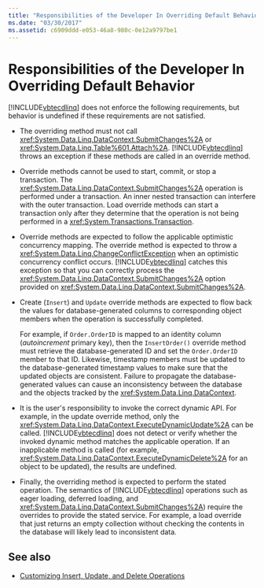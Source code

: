 ```yaml
---
title: "Responsibilities of the Developer In Overriding Default Behavior"
ms.date: "03/30/2017"
ms.assetid: c6909ddd-e053-46a8-980c-0e12a9797be1
---
```

# Responsibilities of the Developer In Overriding Default Behavior
[!INCLUDE[vbtecdlinq](../../../../../../includes/vbtecdlinq-md.md)] does not enforce the following requirements, but behavior is undefined if these requirements are not satisfied.  
  
- The overriding method must not call <xref:System.Data.Linq.DataContext.SubmitChanges%2A> or <xref:System.Data.Linq.Table%601.Attach%2A>. [!INCLUDE[vbtecdlinq](../../../../../../includes/vbtecdlinq-md.md)] throws an exception if these methods are called in an override method.  
  
- Override methods cannot be used to start, commit, or stop a transaction. The <xref:System.Data.Linq.DataContext.SubmitChanges%2A> operation is performed under a transaction. An inner nested transaction can interfere with the outer transaction. Load override methods can start a transaction only after they determine that the operation is not being performed in a <xref:System.Transactions.Transaction>.  
  
- Override methods are expected to follow the applicable optimistic concurrency mapping. The override method is expected to throw a <xref:System.Data.Linq.ChangeConflictException> when an optimistic concurrency conflict occurs. [!INCLUDE[vbtecdlinq](../../../../../../includes/vbtecdlinq-md.md)] catches this exception so that you can correctly process the <xref:System.Data.Linq.DataContext.SubmitChanges%2A> option provided on <xref:System.Data.Linq.DataContext.SubmitChanges%2A>.  
  
- Create (`Insert`) and `Update` override methods are expected to flow back the values for database-generated columns to corresponding object members when the operation is successfully completed.  
  
     For example, if `Order.OrderID` is mapped to an identity column (*autoincrement* primary key), then the `InsertOrder()` override method must retrieve the database-generated ID and set the `Order.OrderID` member to that ID. Likewise, timestamp members must be updated to the database-generated timestamp values to make sure that the updated objects are consistent. Failure to propagate the database-generated values can cause an inconsistency between the database and the objects tracked by the <xref:System.Data.Linq.DataContext>.  
  
- It is the user's responsibility to invoke the correct dynamic API. For example, in the update override method, only the <xref:System.Data.Linq.DataContext.ExecuteDynamicUpdate%2A> can be called. [!INCLUDE[vbtecdlinq](../../../../../../includes/vbtecdlinq-md.md)] does not detect or verify whether the invoked dynamic method matches the applicable operation. If an inapplicable method is called (for example, <xref:System.Data.Linq.DataContext.ExecuteDynamicDelete%2A> for an object to be updated), the results are undefined.  
  
- Finally, the overriding method is expected to perform the stated operation. The semantics of [!INCLUDE[vbtecdlinq](../../../../../../includes/vbtecdlinq-md.md)] operations such as eager loading, deferred loading, and <xref:System.Data.Linq.DataContext.SubmitChanges%2A>) require the overrides to provide the stated service. For example, a load override that just returns an empty collection without checking the contents in the database will likely lead to inconsistent data.  
  
## See also

- [Customizing Insert, Update, and Delete Operations](customizing-insert-update-and-delete-operations.md)
